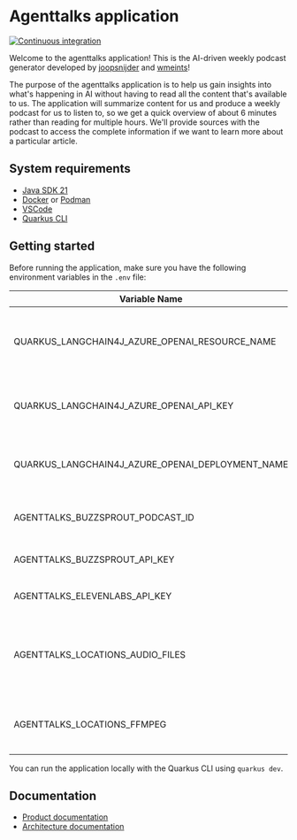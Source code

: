 # Agenttalks application

[![Continuous integration](https://github.com/wmeints/quarkus-newscast/actions/workflows/ci.yml/badge.svg)](https://github.com/wmeints/quarkus-newscast/actions/workflows/ci.yml)

Welcome to the agenttalks application! This is the AI-driven weekly podcast generator
developed by [joopsnijder](https://github.com/joopsnijder) and [wmeints](https://github.com/wmeints)!

The purpose of the agenttalks application is to help us gain insights into what's happening in
AI without having to read all the content that's available to us. The application will summarize
content for us and produce a weekly podcast for us to listen to, so we get a quick overview of
about 6 minutes rather than reading for multiple hours. We'll provide sources with
the podcast to access the complete information if we want to learn more
about a particular article.

## System requirements

- [Java SDK 21](https://bell-sw.com/pages/downloads/#jdk-21-lts)
- [Docker](https://www.docker.com/products/docker-desktop/) or [Podman](https://podman.io/)
- [VSCode](https://code.visualstudio.com)
- [Quarkus CLI](https://quarkus.io/guides/cli-tooling)

## Getting started

Before running the application, make sure you have the following environment variables in the `.env` file:

| Variable Name                                    | Description                                           |
| ------------------------------------------------ | ----------------------------------------------------- |
| QUARKUS_LANGCHAIN4J_AZURE_OPENAI_RESOURCE_NAME   | The resource name for your Azure OpenAI resource      |
| QUARKUS_LANGCHAIN4J_AZURE_OPENAI_API_KEY         | The API key for the Azure OpenAI resource             |
| QUARKUS_LANGCHAIN4J_AZURE_OPENAI_DEPLOYMENT_NAME | The name of the chat completion model you wish to use |
| AGENTTALKS_BUZZSPROUT_PODCAST_ID                 | The Podcast ID used in buzzsprout                     |
| AGENTTALKS_BUZZSPROUT_API_KEY                    | The API Key for buzzsprout                            |
| AGENTTALKS_ELEVENLABS_API_KEY                    | The API Key for ElevenLabs                            |
| AGENTTALKS_LOCATIONS_AUDIO_FILES                 | The directory where generated audio should be stored  |
| AGENTTALKS_LOCATIONS_FFMPEG                      | The full path where the ffmpeg binary is located      |

You can run the application locally with the Quarkus CLI using `quarkus dev`.

## Documentation

- [Product documentation](docs/product/README.md)
- [Architecture documentation](docs/architecture/README.md)
